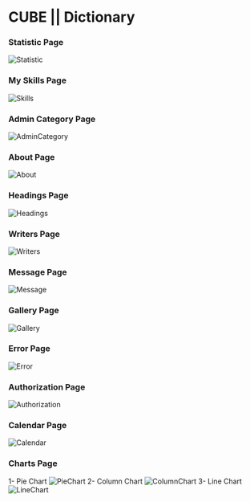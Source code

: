 # CUBE || Dictionary
### Statistic Page
![Statistic](https://github.com/selmansenol/MvcProjeKampi/blob/master/MvcProjeKampi/Views/Statistic/Ekran%20Resmi%20.png)
### My Skills Page
![Skills](https://github.com/selmansenol/MvcProjeKampi/blob/master/MvcProjeKampi/Views/SS/MySkilss.png)
### Admin Category Page
![AdminCategory](https://github.com/selmansenol/MvcProjeKampi/blob/master/MvcProjeKampi/Views/SS/AdminCategory.png)
### About Page
![About](https://github.com/selmansenol/MvcProjeKampi/blob/master/MvcProjeKampi/Views/SS/About.png)
### Headings Page
![Headings](https://github.com/selmansenol/MvcProjeKampi/blob/master/MvcProjeKampi/Views/SS/Headings.png)
### Writers Page
![Writers](https://github.com/selmansenol/MvcProjeKampi/blob/master/MvcProjeKampi/Views/SS/Writers.png)
### Message Page
![Message](https://github.com/selmansenol/MvcProjeKampi/blob/master/MvcProjeKampi/Views/SS/Message.png)
### Gallery Page
![Gallery](https://github.com/selmansenol/MvcProjeKampi/blob/master/MvcProjeKampi/Views/SS/Gallery.png)
### Error Page
![Error](https://github.com/selmansenol/MvcProjeKampi/blob/master/MvcProjeKampi/Views/SS/Error.png)
### Authorization Page
![Authorization](https://github.com/selmansenol/MvcProjeKampi/blob/master/MvcProjeKampi/Views/SS/Authority.png)
### Calendar Page
![Calendar](https://github.com/selmansenol/MvcProjeKampi/blob/master/MvcProjeKampi/Views/SS/Calendar.png)
### Charts Page
1- Pie Chart
![PieChart](https://github.com/selmansenol/MvcProjeKampi/blob/master/MvcProjeKampi/Views/SS/Piechart.png)
2- Column Chart
![ColumnChart](https://github.com/selmansenol/MvcProjeKampi/blob/master/MvcProjeKampi/Views/SS/columnchart.png)
3- Line Chart
![LineChart](https://github.com/selmansenol/MvcProjeKampi/blob/master/MvcProjeKampi/Views/SS/Linechart.png)

